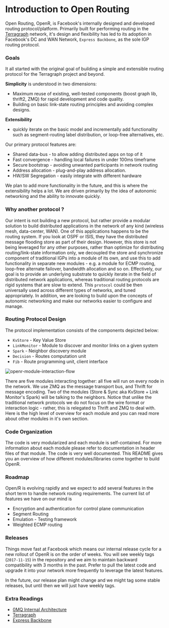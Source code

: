 # Introduction to Open Routing

Open Routing, OpenR, is Facebook's internally designed and developed routing
protocol/platform. Primarily built for performing routing in the
[Terragraph](https://terragraph.com/) network, it's design and flexibility has
led to its adoption in Facebook's DC and
WAN Network, `Express Backbone`, as the sole IGP routing protocol.

### Goals

It all started with the original goal of building a simple and extensible routing
protocol for the Terragraph project and beyond.

**Simplicity** is understood in two dimensions:
* Maximum reuse of existing, well-tested components (boost graph lib, thrift2,
  ZMQ) for rapid development and code quality.
* Building on basic link-state routing principles and avoiding complex designs.

**Extensibility**
* quickly iterate on the basic model and incrementally add functionality such as
  segment-routing label distribution, or loop-free alternatives, etc.

Our primary protocol features are:
* Shared data-bus - to allow adding distributed apps on top of it
* Fast convergence - handling local failures in under 100ms timeframe
* Secure bootstrap - avoiding unwanted participants in network routing
* Address allocation - plug-and-play address allocation.
* HW/SW Segregation - easily integrate with different hardware

We plan to add more functionality in the future, and this is where the
extensibility helps a lot. We are driven primarily by the idea of autonomic
networking and the ability to innovate quickly.

### Why another protocol ?

Our intent is not building a new protocol, but rather provide a modular solution
to build distributed applications in the network of any kind (wireless mesh,
data-center, WAN). One of this applications happens to be the routing system. If
you look at OSPF or ISIS, they have the distributed message flooding store as
part of their design. However, this store is not being leveraged for any other
purposes, rather than optimize for distributing routing/link-state information
only, we decoupled the store and synchronize component of traditional IGPs into a
module of its own, and use this to add functionality in separate new modules -
e.g. a module for ECMP routing, loop-free alternate failover, bandwidth
allocation and so on. Effectively, our goal is to provide an underlying substrate
to quickly iterate in the field of distributed network applications, whereas
traditional routing protocols are rigid systems that are slow to extend. This
`protocol` could be then universally used across different types of networks,
and tuned appropriately. In addition, we are looking to build upon the concepts
of autonomic networking and make our networks easier to configure and manage.

### Routing Protocol Design

The protocol implementation consists of the components depicted below:
* `KvStore` - Key Value Store
* `LinkMonitor` - Module to discover and monitor links on a given system
* `Spark` - Neighbor discovery module
* `Decision` - Routes computation unit
* `Fib` - Route programming unit, client interface

![openr-module-interaction-flow](https://user-images.githubusercontent.com/1482609/31962601-d95542ee-b8b2-11e7-8e6b-9ac38882e0b7.png)

There are five modules interacting together: all five will run on every node in
the network. We use ZMQ as the message transport bus, and Thrift for message
encoding. Two of the modules (Store & Sync aka KvStore + Link Monitor's Spark)
will be talking to the neighbors. Notice that unlike the traditional network
protocols we do not focus on the wire format or interaction logic - rather, this
is relegated to Thrift and ZMQ to deal with. Here is the high level of overview
for each module and you can read more about other modules in it's own section.


### Code Organization

The code is very modularized and each module is self-contained. For more information
about each module please refer to documentation in header files of that module.
The code is very well documented. This README gives you an overview of how different
modules/libraries come together to build OpenR.

### Roadmap

Open/R is evolving rapidly and we expect to add several features in the short term
to handle network routing requirements. The current list of features we have on our
mind is
- Encryption and authentication for control plane communication
- Segment Routing
- Emulation - Testing framework
- Weighted ECMP routing


### Releases

Things move fast at Facebook which means our internal release cycle for a new
rollout of OpenR is on the order of weeks. You will see weekly tags (`2017-11-15`)
in the repository and we aim to maintain backward compatibility with 3 months in
the past. Prefer to pull the latest code and upgrade it into your network more
frequently to leverage the latest features.

In the future, our release plan might change and we might tag some stable releases,
but until then we will just have weekly tags.

### Extra Readings
- [0MQ Internal Architecture](http://zeromq.org/whitepapers:architecture)
- [Terragraph](https://code.facebook.com/posts/1072680049445290/introducing-facebook-s-new-terrestrial-connectivity-systems-terragraph-and-project-aries/)
- [Express Backbone](https://code.facebook.com/posts/1782709872057497/building-express-backbone-facebook-s-new-long-haul-network/)
